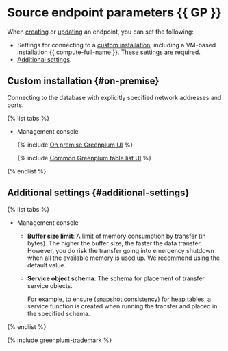 # Source endpoint parameters {{ GP }}

When [creating](../index.md#create) or [updating](../index.md#update) an endpoint, you can set the following:

* Settings for connecting to a [custom installation](#on-premise), including a VM-based installation {{ compute-full-name }}. These settings are required.
* [Additional settings](#additional-settings).

## Custom installation {#on-premise}

Connecting to the database with explicitly specified network addresses and ports.

{% list tabs %}

- Management console

    {% include [On premise Greenplum UI](../../../../_includes/data-transfer/necessary-settings/ui/on-premise-greenplum.md) %}

    {% include [Common Greenplum table list UI](../../../../_includes/data-transfer/necessary-settings/ui/greenplum-table-list.md) %}

{% endlist %}

## Additional settings {#additional-settings}

{% list tabs %}

- Management console

    * **Buffer size limit**: A limit of memory consumption by transfer (in bytes). The higher the buffer size, the faster the data transfer. However, you do risk the transfer going into emergency shutdown when all the available memory is used up. We recommend using the default value.

    * **Service object schema**: The schema for placement of transfer service objects.

        For example, to ensure ([snapshot consistency](https://docs.greenplum.org/6-16/admin_guide/dml.html)) for [heap tables](https://docs.greenplum.org/6-8/admin_guide/ddl/ddl-storage.html#topic37), a service function is created when running the transfer and placed in the specified schema.

{% endlist %}

{% include [greenplum-trademark](../../../../_includes/mdb/mgp/trademark.md) %}
